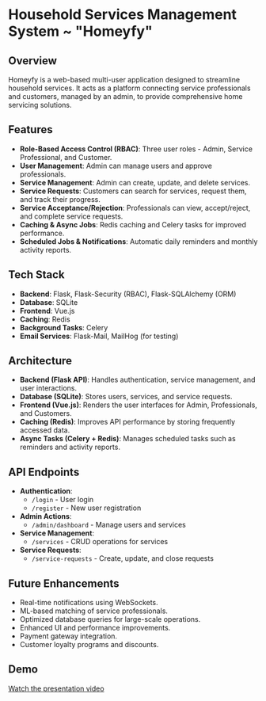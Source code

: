 # Household Services Management System ~ "Homeyfy"

## Overview
Homeyfy is a web-based multi-user application designed to streamline household services. It acts as a platform connecting service professionals and customers, managed by an admin, to provide comprehensive home servicing solutions.

## Features
- **Role-Based Access Control (RBAC)**: Three user roles - Admin, Service Professional, and Customer.
- **User Management**: Admin can manage users and approve professionals.
- **Service Management**: Admin can create, update, and delete services.
- **Service Requests**: Customers can search for services, request them, and track their progress.
- **Service Acceptance/Rejection**: Professionals can view, accept/reject, and complete service requests.
- **Caching & Async Jobs**: Redis caching and Celery tasks for improved performance.
- **Scheduled Jobs & Notifications**: Automatic daily reminders and monthly activity reports.

## Tech Stack
- **Backend**: Flask, Flask-Security (RBAC), Flask-SQLAlchemy (ORM)
- **Database**: SQLite
- **Frontend**: Vue.js
- **Caching**: Redis
- **Background Tasks**: Celery
- **Email Services**: Flask-Mail, MailHog (for testing)

## Architecture
- **Backend (Flask API)**: Handles authentication, service management, and user interactions.
- **Database (SQLite)**: Stores users, services, and service requests.
- **Frontend (Vue.js)**: Renders the user interfaces for Admin, Professionals, and Customers.
- **Caching (Redis)**: Improves API performance by storing frequently accessed data.
- **Async Tasks (Celery + Redis)**: Manages scheduled tasks such as reminders and activity reports.

## API Endpoints
- **Authentication**:
  - `/login` - User login
  - `/register` - New user registration
- **Admin Actions**:
  - `/admin/dashboard` - Manage users and services
- **Service Management**:
  - `/services` - CRUD operations for services
- **Service Requests**:
  - `/service-requests` - Create, update, and close requests

## Future Enhancements
- Real-time notifications using WebSockets.
- ML-based matching of service professionals.
- Optimized database queries for large-scale operations.
- Enhanced UI and performance improvements.
- Payment gateway integration.
- Customer loyalty programs and discounts.

## Demo
[Watch the presentation video](https://drive.google.com/file/d/1B8M62IEN44I0p9CK1iU0echyviY1qu-q/view?usp=sharing)

 

